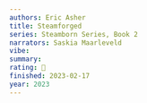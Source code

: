```yaml
---
authors: Eric Asher
title: Steamforged
series: Steamborn Series, Book 2
narrators: Saskia Maarleveld
vibe:
summary:
rating: 🫳
finished: 2023-02-17
year: 2023
---
```


